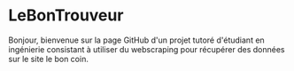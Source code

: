 # LeBonTrouveur

Bonjour, bienvenue sur la page GitHub d'un projet tutoré d'étudiant en ingénierie consistant à utiliser du webscraping pour récupérer des données sur le site le bon coin.
